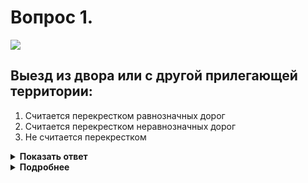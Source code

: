 # Вопрос 1.

![](https://s.drom.ru/i24227/pdd/tickets/2016/1542608829.jpg)

## Выезд из двора или c другой прилегающей территории:

1. Считается перекрестком равнозначных дорог
2. Считается перекрестком неравнозначных дорог
3. Не считается перекрестком

<details>
<summary><b>Показать ответ</b></summary>
Правильный ответ: 3
</details>
<details>
<summary><b>Подробнее</b></summary>
«Прилегающая территория» - территория, непосредственно прилегающая к дороге и не предназначенная для сквозного движения транспортных средств (дворы, жилые массивы, автостоянки, АЗС, предприятия и тому подобное). 
Выезд из двора или с другой прилегающей территории перекрестком не считается.
(Пункт 1.2 ПДД)
</details>